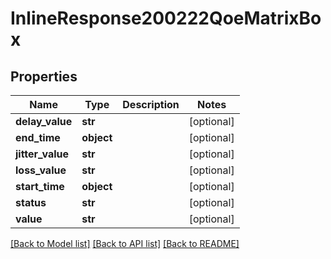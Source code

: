 # InlineResponse200222QoeMatrixBox

## Properties
Name | Type | Description | Notes
------------ | ------------- | ------------- | -------------
**delay_value** | **str** |  | [optional] 
**end_time** | **object** |  | [optional] 
**jitter_value** | **str** |  | [optional] 
**loss_value** | **str** |  | [optional] 
**start_time** | **object** |  | [optional] 
**status** | **str** |  | [optional] 
**value** | **str** |  | [optional] 

[[Back to Model list]](../README.md#documentation-for-models) [[Back to API list]](../README.md#documentation-for-api-endpoints) [[Back to README]](../README.md)

